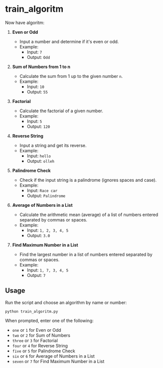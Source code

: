 # train_algoritm

Now have algoritm:

1. **Even or Odd**

   - Input a number and determine if it's even or odd.
   - Example:
     - Input: `7`
     - Output: `Odd`

2. **Sum of Numbers from 1 to n**

   - Calculate the sum from 1 up to the given number `n`.
   - Example:
     - Input: `10`
     - Output: `55`

3. **Factorial**

   - Calculate the factorial of a given number.
   - Example:
     - Input: `5`
     - Output: `120`

4. **Reverse String**

   - Input a string and get its reverse.
   - Example:
     - Input: `hello`
     - Output: `olleh`

5. **Palindrome Check**

   - Check if the input string is a palindrome (ignores spaces and case).
   - Example:
     - Input: `Race car`
     - Output: `Palindrome`

6. **Average of Numbers in a List**

   - Calculate the arithmetic mean (average) of a list of numbers entered separated by commas or spaces.
   - Example:
     - Input: `1, 2, 3, 4, 5`
     - Output: `3.0`

7. **Find Maximum Number in a List**

   - Find the largest number in a list of numbers entered separated by commas or spaces.
   - Example:
     - Input: `1, 7, 3, 4, 5`
     - Output: `7`

## Usage

Run the script and choose an algorithm by name or number:

```
python train_algoritm.py
```

When prompted, enter one of the following:

- `one` or `1` for Even or Odd
- `two` or `2` for Sum of Numbers
- `three` or `3` for Factorial
- `four` or `4` for Reverse String
- `five` or `5` for Palindrome Check
- `six` or `6` for Average of Numbers in a List
- `seven` or `7` for Find Maximum Number in a List
